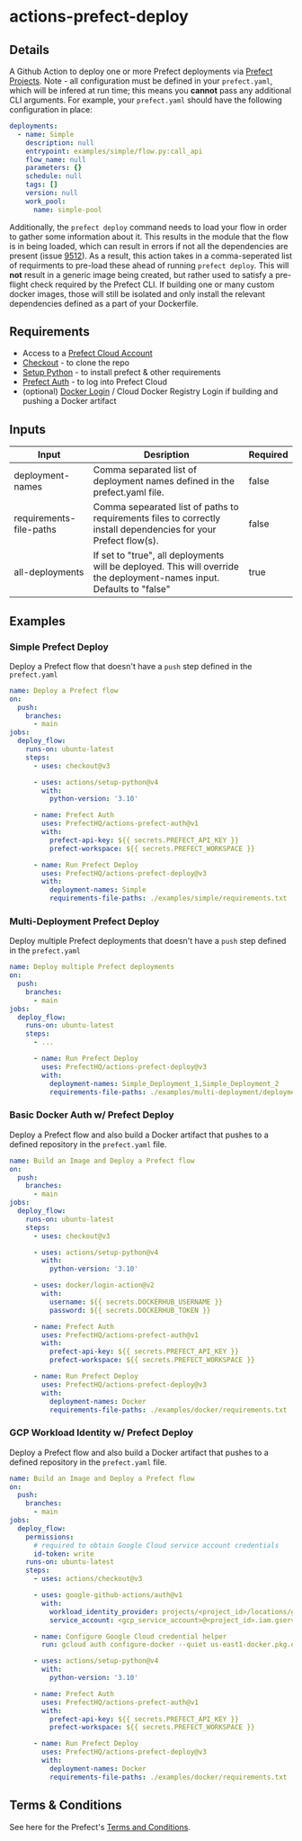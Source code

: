 # actions-prefect-deploy

## Details

A Github Action to deploy one or more Prefect deployments via [Prefect Projects](https://docs.prefect.io/latest/concepts/projects/#projects). Note - all configuration must be defined in your `prefect.yaml`, which will be infered at run time; this means you **cannot** pass any additional CLI arguments. For example, your `prefect.yaml` should have the following configuration in place: 
```yaml
deployments:
  - name: Simple
    description: null
    entrypoint: examples/simple/flow.py:call_api
    flow_name: null
    parameters: {}
    schedule: null
    tags: []
    version: null
    work_pool:
      name: simple-pool
```

Additionally, the `prefect deploy` command needs to load your flow in order to gather some information about it. This results in the module that the flow is in being loaded, which can result in errors if not all the dependencies are present (issue [9512](https://github.com/PrefectHQ/prefect/issues/9512)). As a result, this action takes in a comma-seperated list of requirments to pre-load these ahead of running `prefect deploy`. This will **not** result in a generic image being created, but rather used to satisfy a pre-flight check required by the Prefect CLI. If building one or many custom docker images, those will still be isolated and only install the relevant dependencies defined as a part of your Dockerfile.

## Requirements

- Access to a [Prefect Cloud Account](https://docs.prefect.io/latest/ui/cloud/#welcome-to-prefect-cloud)
- [Checkout](https://github.com/actions/checkout) - to clone the repo
- [Setup Python](https://github.com/actions/setup-python) - to install prefect & other requirements
- [Prefect Auth](https://github.com/PrefectHQ/actions-prefect-auth) - to log into Prefect Cloud
- (optional) [Docker Login](https://github.com/marketplace/actions/docker-login) / Cloud Docker Registry Login if building and pushing a Docker artifact

## Inputs

| Input | Desription | Required |
|-------|------------|----------|
| deployment-names | Comma separated list of deployment names defined in the prefect.yaml file. | false |
| requirements-file-paths | Comma sepearated list of paths to requirements files to correctly install dependencies for your Prefect flow(s). | false |
| all-deployments | If set to "true", all deployments will be deployed. This will override the deployment-names input. Defaults to "false" | true |


## Examples

### Simple Prefect Deploy

Deploy a Prefect flow that doesn't have a `push` step defined in the `prefect.yaml`
```yaml
name: Deploy a Prefect flow
on:
  push:
    branches:
      - main
jobs:
  deploy_flow:
    runs-on: ubuntu-latest
    steps:
      - uses: checkout@v3

      - uses: actions/setup-python@v4
        with:
          python-version: '3.10'

      - name: Prefect Auth
        uses: PrefectHQ/actions-prefect-auth@v1
        with:
          prefect-api-key: ${{ secrets.PREFECT_API_KEY }}
          prefect-workspace: ${{ secrets.PREFECT_WORKSPACE }}

      - name: Run Prefect Deploy
        uses: PrefectHQ/actions-prefect-deploy@v3
        with:
          deployment-names: Simple
          requirements-file-paths: ./examples/simple/requirements.txt
```

### Multi-Deployment Prefect Deploy

Deploy multiple Prefect deployments that doesn't have a `push` step defined in the `prefect.yaml`
```yaml
name: Deploy multiple Prefect deployments
on:
  push:
    branches:
      - main
jobs:
  deploy_flow:
    runs-on: ubuntu-latest
    steps:
      - ...

      - name: Run Prefect Deploy
        uses: PrefectHQ/actions-prefect-deploy@v3
        with:
          deployment-names: Simple_Deployment_1,Simple_Deployment_2
          requirements-file-paths: ./examples/multi-deployment/deployment-1/requirements.txt,./examples/multi-deployment/deployment-2/requirements.txt
```

### Basic Docker Auth w/ Prefect Deploy

Deploy a Prefect flow and also build a Docker artifact that pushes to a defined repository in the `prefect.yaml` file.
```yaml
name: Build an Image and Deploy a Prefect flow
on:
  push:
    branches:
      - main
jobs:
  deploy_flow:
    runs-on: ubuntu-latest
    steps:
      - uses: checkout@v3

      - uses: actions/setup-python@v4
        with:
          python-version: '3.10'

      - uses: docker/login-action@v2
        with:
          username: ${{ secrets.DOCKERHUB_USERNAME }}
          password: ${{ secrets.DOCKERHUB_TOKEN }}

      - name: Prefect Auth
        uses: PrefectHQ/actions-prefect-auth@v1
        with:
          prefect-api-key: ${{ secrets.PREFECT_API_KEY }}
          prefect-workspace: ${{ secrets.PREFECT_WORKSPACE }}

      - name: Run Prefect Deploy
        uses: PrefectHQ/actions-prefect-deploy@v3
        with:
          deployment-names: Docker
          requirements-file-paths: ./examples/docker/requirements.txt
```
### GCP Workload Identity w/ Prefect Deploy

Deploy a Prefect flow and also build a Docker artifact that pushes to a defined repository in the `prefect.yaml` file.
```yaml
name: Build an Image and Deploy a Prefect flow
on:
  push:
    branches:
      - main
jobs:
  deploy_flow:
    permissions:
      # required to obtain Google Cloud service account credentials
      id-token: write
    runs-on: ubuntu-latest
    steps:
      - uses: actions/checkout@v3

      - uses: google-github-actions/auth@v1
        with:
          workload_identity_provider: projects/<project_id>/locations/global/workloadIdentityPools/<pool-name>/providers/<provider-name>
          service_account: <gcp_service_account>@<project_id>.iam.gserviceaccount.com

      - name: Configure Google Cloud credential helper
        run: gcloud auth configure-docker --quiet us-east1-docker.pkg.dev

      - uses: actions/setup-python@v4
        with:
          python-version: '3.10'

      - name: Prefect Auth
        uses: PrefectHQ/actions-prefect-auth@v1
        with:
          prefect-api-key: ${{ secrets.PREFECT_API_KEY }}
          prefect-workspace: ${{ secrets.PREFECT_WORKSPACE }}

      - name: Run Prefect Deploy
        uses: PrefectHQ/actions-prefect-deploy@v3
        with:
          deployment-names: Docker
          requirements-file-paths: ./examples/docker/requirements.txt
```

## Terms & Conditions
See here for the Prefect's [Terms and Conditions](https://www.prefect.io/legal/terms/).
